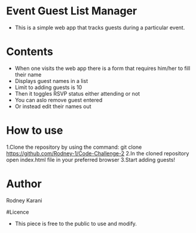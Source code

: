 # Event Guest List Manager

- This is a simple web app that tracks guests during a particular event.

# Contents
- When one visits the web app there is a form that requires him/her to fill their name
- Displays guest names in a list
- Limit to adding guests is 10
- Then it toggles RSVP status either attending or not
- You can aslo remove guest entered
- Or instead edit their names out

# How to use

1.Clone the repository by using the command: git clone https://github.com/Rodney-1/Code-Challenge-2
2.In the cloned repository open index.html file in your preferred browser
3.Start adding guests!

# Author
Rodney Karani

#Licence
- This piece is free to the public to use and modify.
